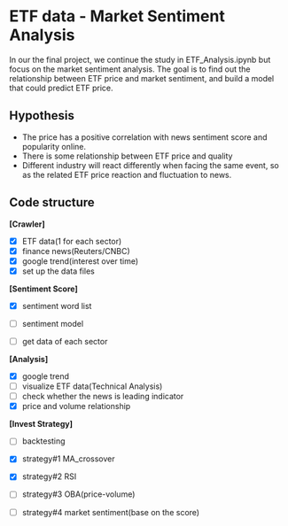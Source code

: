 # ETF data - Market Sentiment Analysis
In our the final project, we continue the study in ETF_Analysis.ipynb but focus on the market sentiment analysis. The goal is to  find out the relationship between ETF price and market sentiment, and build a model that could predict ETF price.  

## Hypothesis  
* The price has a positive correlation with news sentiment score and popularity online.  
* There is some relationship between ETF price and quality  
* Different industry will react differently when facing the same event, so as the related ETF price reaction and fluctuation to news.  

## Code structure  
**[Crawler]**      
- [x] ETF data(1 for each sector)  
- [x] finance news(Reuters/CNBC)   
- [x] google trend(interest over time)  
- [x] set up the data files    

**[Sentiment Score]**      
- [x] sentiment word list  
- [ ] sentiment model  
- [ ] get data of each sector     
 

**[Analysis]** 
- [x] google trend    
- [ ] visualize ETF data(Technical Analysis)  
- [ ] check whether the news is leading indicator  
- [x] price and volume relationship  

**[Invest Strategy]**      
- [ ] backtesting  
- [x] strategy#1 MA_crossover     
- [x] strategy#2 RSI  
- [ ] strategy#3 OBA(price-volume)    
- [ ] strategy#4 market sentiment(base on the score)    



